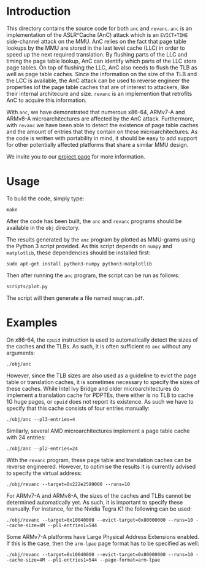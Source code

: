 Introduction
============

This directory contains the source code for both `anc` and `revanc`. `anc` is an implementation
of the ASLR^Cache (AnC) attack which is an `EVICT+TIME` side-channel attack on the MMU. AnC
relies on the fact that page table lookups by the MMU are stored in the last level cache (LLC) in
order to speed up the next required translation. By flushing parts of the LLC and timing the page
table lookup, AnC can identify which parts of the LLC store page tables. On top of flushing the
LLC, AnC also needs to flush the TLB as well as page table caches. Since the information on the
size of the TLB and the LCC is available, the AnC attack can be used to reverse engineer the
properties iof the page table caches that are of interest to attackers, like their internal
architecure and size. `revanc` is an implemention that retrofits AnC to acquire this information.

With `anc`, we have demonstrated that numerous x86-64, ARMv7-A and ARMv8-A microarchitectures are
affected by the AnC attack. Furthermore, with `revanc` we have been able to detect the existence
of page table caches and the amount of entries that they contain on these microarchitectures. As
the code is written with portability in mind, it should be easy to add support for other
potentially affected platforms that share a similar MMU design.

We invite you to our [project page](https://www.vusec.net/projects/anc/) for more information.

Usage
=====

To build the code, simply type:

	make

After the code has been built, the `anc` and `revanc` programs should be available in the `obj`
directory.

The results generated by the `anc` program by plotted as MMU-grams using the Python 3 script
provided. As this script depends on `numpy` and `matplotlib`, these dependencies should be
installed first:

	sudo apt-get install python3-numpy python3-matplotlib

Then after running the `anc` program, the script can be run as follows:

	scripts/plot.py

The script will then generate a file named `mmugram.pdf`.

Examples
========

On x86-64, the `cpuid` instruction is used to automatically detect the sizes of the caches and the
TLBs. As such, it is often sufficient ro `anc` without any arguments:

	./obj/anc

However, since the TLB sizes are also used as a guideline to evict the page table or translation
caches, it is sometimes necessary to specify the sizes of these caches. While Intel Ivy Bridge and
older microarchitectures do implement a translation cache for PDPTEs, there either is no TLB to
cache 1G huge pages, or `cpuid` does not report its existence. As such we have to specify that this
cache consists of four entries manually:

	./obj/anc --pl3-entries=4

Similarly, several AMD microarchitectures implement a page table cache with 24 entries:

	./obj/anc --pl2-entries=24

With the `revanc` program, these page table and translation caches can be reverse engineered.
However, to optimise the results it is currently advised to specify the virtual address:

	./obj/revanc --target=0x222e2599000 --runs=10

For ARMv7-A and ARMv8-A, the sizes of the caches and TLBs cannot be determined automatically yet.
As such, it is important to specify these manually. For instance, for the Nvidia Tegra K1 the
following can be used:

	./obj/revanc --target=0x10040000 --evict-target=0x80000000 --runs=10 --cache-size=4M --pl1-entries1=544

Some ARMv7-A platforms have Large Physical Address Extensions enabled. If this is the case, then
the `arm-lpae` page format has to be specified as well:

	./obj/revanc --target=0x10040000 --evict-target=0x80000000 --runs=10 --cache-size=4M --pl1-entries1=544 --page-format=arm-lpae

